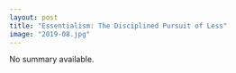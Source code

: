 ```yaml
---
layout: post
title: "Essentialism: The Disciplined Pursuit of Less"
image: "2019-08.jpg"
---
```


No summary available.